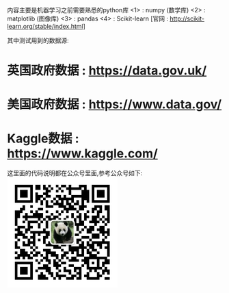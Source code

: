 内容主要是机器学习之前需要熟悉的python库
<1> : numpy (数学库)
<2> : matplotlib (图像库)
<3> : pandas
<4> : Scikit-learn [官网 : http://scikit-learn.org/stable/index.html]

其中测试用到的数据源:
# 英国政府数据 : https://data.gov.uk/
# 美国政府数据 : https://www.data.gov/
# Kaggle数据 : https://www.kaggle.com/

这里面的代码说明都在公众号里面,参考公众号如下:
![image](https://github.com/MMLoveMeMM/AngryPandaScikitLearn/raw/master/weixin/公众号二维码.jpg)
